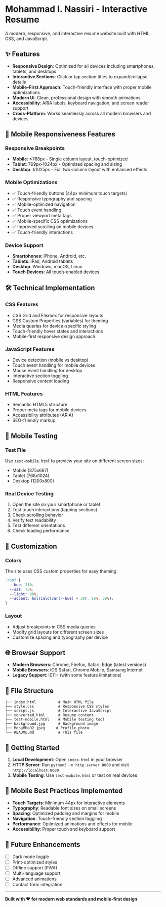 # Mohammad I. Nassiri - Interactive Resume

A modern, responsive, and interactive resume website built with HTML, CSS, and JavaScript.

## ✨ Features

- **Responsive Design**: Optimized for all devices including smartphones, tablets, and desktops
- **Interactive Sections**: Click or tap section titles to expand/collapse details
- **Mobile-First Approach**: Touch-friendly interface with proper mobile optimizations
- **Modern UI**: Clean, professional design with smooth animations
- **Accessibility**: ARIA labels, keyboard navigation, and screen reader support
- **Cross-Platform**: Works seamlessly across all modern browsers and devices

## 🚀 Mobile Responsiveness Features

### Responsive Breakpoints
- **Mobile**: ≤768px - Single column layout, touch-optimized
- **Tablet**: 769px-1024px - Optimized spacing and sizing
- **Desktop**: ≥1025px - Full two-column layout with enhanced effects

### Mobile Optimizations
- ✅ Touch-friendly buttons (44px minimum touch targets)
- ✅ Responsive typography and spacing
- ✅ Mobile-optimized navigation
- ✅ Touch event handling
- ✅ Proper viewport meta tags
- ✅ Mobile-specific CSS optimizations
- ✅ Improved scrolling on mobile devices
- ✅ Touch-friendly interactions

### Device Support
- **Smartphones**: iPhone, Android, etc.
- **Tablets**: iPad, Android tablets
- **Desktop**: Windows, macOS, Linux
- **Touch Devices**: All touch-enabled devices

## 🛠️ Technical Implementation

### CSS Features
- CSS Grid and Flexbox for responsive layouts
- CSS Custom Properties (variables) for theming
- Media queries for device-specific styling
- Touch-friendly hover states and interactions
- Mobile-first responsive design approach

### JavaScript Features
- Device detection (mobile vs desktop)
- Touch event handling for mobile devices
- Mouse event handling for desktop
- Interactive section toggling
- Responsive content loading

### HTML Features
- Semantic HTML5 structure
- Proper meta tags for mobile devices
- Accessibility attributes (ARIA)
- SEO-friendly markup

## 📱 Mobile Testing

### Test File
Use `test-mobile.html` to preview your site on different screen sizes:
- Mobile (375x667)
- Tablet (768x1024) 
- Desktop (1200x800)

### Real Device Testing
1. Open the site on your smartphone or tablet
2. Test touch interactions (tapping sections)
3. Check scrolling behavior
4. Verify text readability
5. Test different orientations
6. Check loading performance

## 🎨 Customization

### Colors
The site uses CSS custom properties for easy theming:
```css
:root {
  --hue: 210;
  --sat: 75%;
  --light: 98%;
  --accent: hsl(calc(var(--hue) + 30), 80%, 50%);
}
```

### Layout
- Adjust breakpoints in CSS media queries
- Modify grid layouts for different screen sizes
- Customize spacing and typography per device

## 🌐 Browser Support

- **Modern Browsers**: Chrome, Firefox, Safari, Edge (latest versions)
- **Mobile Browsers**: iOS Safari, Chrome Mobile, Samsung Internet
- **Legacy Support**: IE11+ (with some feature limitations)

## 📄 File Structure

```
├── index.html          # Main HTML file
├── style.css           # Responsive CSS styles
├── script.js           # Interactive JavaScript
├── converted.html      # Resume content
├── test-mobile.html    # Mobile testing tool
├── background.jpg      # Background image
├── MohaMMaD2.jpeg     # Profile photo
└── README.md           # This file
```

## 🚀 Getting Started

1. **Local Development**: Open `index.html` in your browser
2. **HTTP Server**: Run `python3 -m http.server 8000` and visit `http://localhost:8000`
3. **Mobile Testing**: Use `test-mobile.html` or test on real devices

## 📱 Mobile Best Practices Implemented

- **Touch Targets**: Minimum 44px for interactive elements
- **Typography**: Readable font sizes on small screens
- **Spacing**: Optimized padding and margins for mobile
- **Navigation**: Touch-friendly section toggling
- **Performance**: Optimized animations and effects for mobile
- **Accessibility**: Proper touch and keyboard support

## 🔧 Future Enhancements

- [ ] Dark mode toggle
- [ ] Print-optimized styles
- [ ] Offline support (PWA)
- [ ] Multi-language support
- [ ] Advanced animations
- [ ] Contact form integration

---

**Built with ❤️ for modern web standards and mobile-first design**
